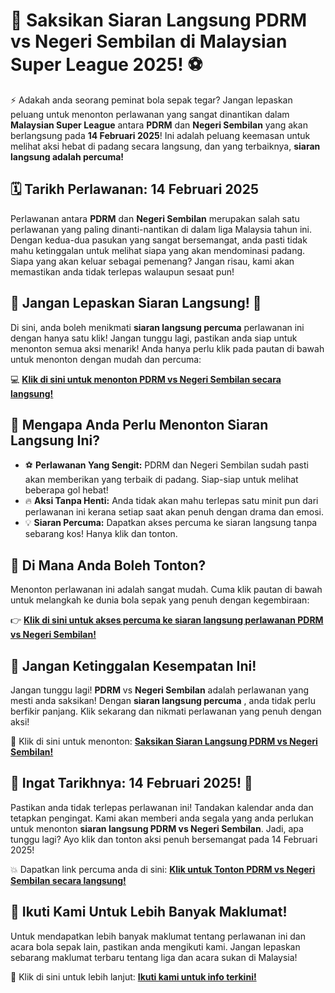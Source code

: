 # 🎉 Saksikan Siaran Langsung PDRM vs Negeri Sembilan di Malaysian Super League 2025! ⚽

⚡ Adakah anda seorang peminat bola sepak tegar? Jangan lepaskan peluang untuk menonton perlawanan yang sangat dinantikan dalam **Malaysian Super League** antara **PDRM** dan **Negeri Sembilan** yang akan berlangsung pada **14 Februari 2025**! Ini adalah peluang keemasan untuk melihat aksi hebat di padang secara langsung, dan yang terbaiknya, **siaran langsung adalah percuma!**

## 🗓️ Tarikh Perlawanan: 14 Februari 2025

Perlawanan antara **PDRM** dan **Negeri Sembilan** merupakan salah satu perlawanan yang paling dinanti-nantikan di dalam liga Malaysia tahun ini. Dengan kedua-dua pasukan yang sangat bersemangat, anda pasti tidak mahu ketinggalan untuk melihat siapa yang akan mendominasi padang. Siapa yang akan keluar sebagai pemenang? Jangan risau, kami akan memastikan anda tidak terlepas walaupun sesaat pun!

## 🔴 Jangan Lepaskan Siaran Langsung! 📱

Di sini, anda boleh menikmati **siaran langsung percuma** perlawanan ini dengan hanya satu klik! Jangan tunggu lagi, pastikan anda siap untuk menonton semua aksi menarik! Anda hanya perlu klik pada pautan di bawah untuk menonton dengan mudah dan percuma:

💻 [**Klik di sini untuk menonton PDRM vs Negeri Sembilan secara langsung!**](https://tinyurl.com/livestreamfreeo?st=Pdrm+vs+Negeri+Sembilan&si=ghc)

## 📣 Mengapa Anda Perlu Menonton Siaran Langsung Ini?

- ⚽ **Perlawanan Yang Sengit:** PDRM dan Negeri Sembilan sudah pasti akan memberikan yang terbaik di padang. Siap-siap untuk melihat beberapa gol hebat!
- 🔥 **Aksi Tanpa Henti:** Anda tidak akan mahu terlepas satu minit pun dari perlawanan ini kerana setiap saat akan penuh dengan drama dan emosi.
- 💡 **Siaran Percuma:** Dapatkan akses percuma ke siaran langsung tanpa sebarang kos! Hanya klik dan tonton.

## 🔗 Di Mana Anda Boleh Tonton?

Menonton perlawanan ini adalah sangat mudah. Cuma klik pautan di bawah untuk melangkah ke dunia bola sepak yang penuh dengan kegembiraan:

👉 [**Klik di sini untuk akses percuma ke siaran langsung perlawanan PDRM vs Negeri Sembilan!**](https://tinyurl.com/livestreamfreeo?st=Pdrm+vs+Negeri+Sembilan&si=ghc)

## 🚨 Jangan Ketinggalan Kesempatan Ini!

Jangan tunggu lagi! **PDRM** vs **Negeri Sembilan** adalah perlawanan yang mesti anda saksikan! Dengan **siaran langsung percuma** , anda tidak perlu berfikir panjang. Klik sekarang dan nikmati perlawanan yang penuh dengan aksi!

🎥 Klik di sini untuk menonton: [**Saksikan Siaran Langsung PDRM vs Negeri Sembilan!**](https://tinyurl.com/livestreamfreeo?st=Pdrm+vs+Negeri+Sembilan&si=ghc)

## 📅 Ingat Tarikhnya: 14 Februari 2025! 📅

Pastikan anda tidak terlepas perlawanan ini! Tandakan kalendar anda dan tetapkan pengingat. Kami akan memberi anda segala yang anda perlukan untuk menonton **siaran langsung PDRM vs Negeri Sembilan**. Jadi, apa tunggu lagi? Ayo klik dan tonton aksi penuh bersemangat pada 14 Februari 2025!

💥 Dapatkan link percuma anda di sini: [**Klik untuk Tonton PDRM vs Negeri Sembilan secara langsung!**](https://tinyurl.com/livestreamfreeo?st=Pdrm+vs+Negeri+Sembilan&si=ghc)

## 📢 Ikuti Kami Untuk Lebih Banyak Maklumat!

Untuk mendapatkan lebih banyak maklumat tentang perlawanan ini dan acara bola sepak lain, pastikan anda mengikuti kami. Jangan lepaskan sebarang maklumat terbaru tentang liga dan acara sukan di Malaysia!

🔗 Klik di sini untuk lebih lanjut: [**Ikuti kami untuk info terkini!**](https://tinyurl.com/livestreamfreeo?st=Pdrm+vs+Negeri+Sembilan&si=ghc)

